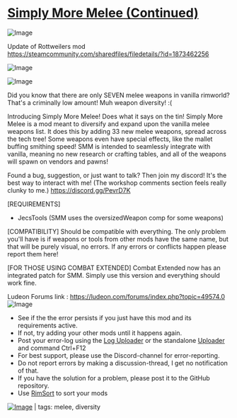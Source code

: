 # [Simply More Melee (Continued)](https://steamcommunity.com/sharedfiles/filedetails/?id=2571292363)

![Image](https://i.imgur.com/buuPQel.png)

Update of Rottweilers mod
https://steamcommunity.com/sharedfiles/filedetails/?id=1873462256

![Image](https://i.imgur.com/pufA0kM.png)
	
![Image](https://i.imgur.com/Z4GOv8H.png)

Did you know that there are only SEVEN melee weapons in vanilla rimworld? That's a criminally low amount! Muh weapon diversity! :(

Introducing Simply More Melee! Does what it says on the tin! Simply More Melee is a mod meant to diversify and expand upon the vanilla melee weapons list. It does this by adding 33 new melee weapons, spread across the tech tree! Some weapons even have special effects, like the mallet buffing smithing speed! SMM is intended to seamlessly integrate with vanilla, meaning no new research or crafting tables, and all of the weapons will spawn on vendors and pawns!

Found a bug, suggestion, or just want to talk? Then join my discord! It's the best way to interact with me! (The workshop comments section feels really clunky to me.)
https://discord.gg/PevrD7K

[REQUIREMENTS]
- JecsTools (SMM uses the oversizedWeapon comp for some weapons)

[COMPATIBILITY]
Should be compatible with everything. The only problem you'll have is if weapons or tools from other mods have the same name, but that will be purely visual, no errors. If any errors or conflicts happen please report them here!

[FOR THOSE USING COMBAT EXTENDED]
Combat Extended now has an integrated patch for SMM. Simply use this version and everything should work fine.

Ludeon Forums link : https://ludeon.com/forums/index.php?topic=49574.0
![Image](https://i.imgur.com/PwoNOj4.png)



-  See if the the error persists if you just have this mod and its requirements active.
-  If not, try adding your other mods until it happens again.
-  Post your error-log using the [Log Uploader](https://steamcommunity.com/sharedfiles/filedetails/?id=2873415404) or the standalone [Uploader](https://steamcommunity.com/sharedfiles/filedetails/?id=2873415404) and command Ctrl+F12
-  For best support, please use the Discord-channel for error-reporting.
-  Do not report errors by making a discussion-thread, I get no notification of that.
-  If you have the solution for a problem, please post it to the GitHub repository.
-  Use [RimSort](https://github.com/RimSort/RimSort/releases/latest) to sort your mods

 

[![Image](https://img.shields.io/github/v/release/emipa606/SimplyMoreMelee?label=latest%20version&style=plastic&color=9f1111&labelColor=black)](https://steamcommunity.com/sharedfiles/filedetails/changelog/2571292363) | tags:  melee,  diversity
